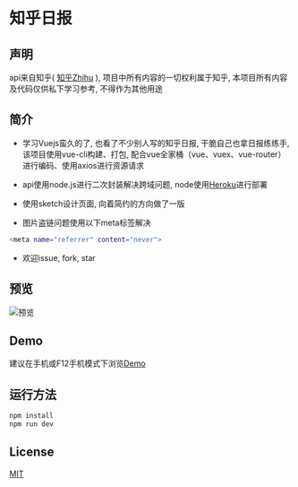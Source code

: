 # 知乎日报

## 声明
api来自知乎( [知乎Zhihu](http://www.zhihu.com/) ), 项目中所有内容的一切权利属于知乎, 本项目所有内容及代码仅供私下学习参考, 不得作为其他用途

## 简介
- 学习Vuejs蛮久的了, 也看了不少别人写的知乎日报, 干脆自己也拿日报练练手, 该项目使用vue-cli构建、打包, 配合vue全家桶（vue、vuex、vue-router）进行编码、使用axios进行资源请求

- api使用node.js进行二次封装解决跨域问题, node使用[Heroku](https://www.heroku.com/)进行部署

- 使用sketch设计页面, 向着简约的方向做了一版

- 图片盗链问题使用以下meta标签解决

``` bash
<meta name="referrer" content="never">
```
- 欢迎issue, fork, star

## 预览

![预览](https://github.com/walleeeee/daily-zhihu/blob/master/static/demo.jpg)

## Demo

建议在手机或F12手机模式下浏览[Demo](https://walleeeee.github.io/daily-zhihu/)

## 运行方法

``` bash
npm install
npm run dev

```
## License

[MIT](https://opensource.org/licenses/MIT)
